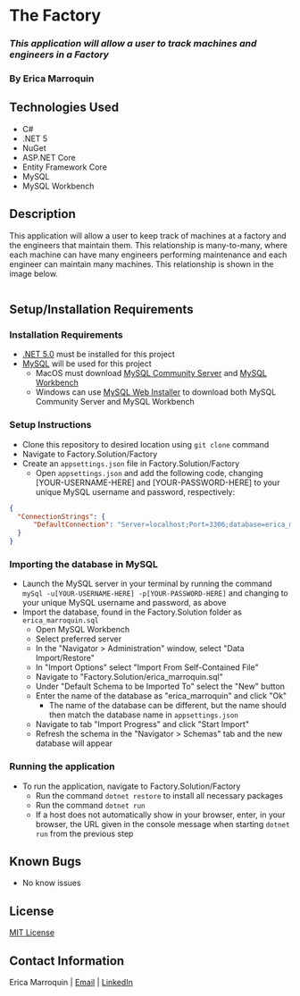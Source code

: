 # The Factory

### _This application will allow a user to track machines and engineers in a Factory_

### By Erica Marroquin

## Technologies Used

* C#
* .NET 5
* NuGet
* ASP.NET Core
* Entity Framework Core
* MySQL
* MySQL Workbench

## Description

This application will allow a user to keep track of machines at a factory and the engineers that maintain them. This relationship is many-to-many, where each machine can have many engineers performing maintenance and each engineer can maintain many machines. This relationship is shown in the image below.

![]()

## Setup/Installation Requirements

### Installation Requirements
* [.NET 5.0](https://dotnet.microsoft.com/download/dotnet/thank-you/sdk-5.0.401-macos-x64-installer) must be installed for this project
* [MySQL](https://dev.mysql.com/downloads/) will be used for this project
  - MacOS must download [MySQL Community Server](https://dev.mysql.com/downloads/mysql/) and [MySQL Workbench](https://dev.mysql.com/downloads/workbench/)
  - Windows can use [MySQL Web Installer](https://dev.mysql.com/downloads/installer/) to download both MySQL Community Server and MySQL Workbench

### Setup Instructions
* Clone this repository to desired location using `git clone` command
* Navigate to Factory.Solution/Factory
* Create an `appsettings.json` file in Factory.Solution/Factory
  - Open `appsettings.json` and add the following code, changing [YOUR-USERNAME-HERE] and [YOUR-PASSWORD-HERE] to your unique MySQL username and password, respectively:
```json
{
  "ConnectionStrings": {
      "DefaultConnection": "Server=localhost;Port=3306;database=erica_marroquin;uid=[YOUR-USERNAME-HERE];pwd=[YOUR-PASSWORD-HERE];"
  }
}
```

### Importing the database in MySQL
* Launch the MySQL server in your terminal by running the command `mySql -u[YOUR-USERNAME-HERE] -p[YOUR-PASSWORD-HERE]` and changing to your unique MySQL username and password, as above
* Import the database, found in the Factory.Solution folder as `erica_marroquin.sql`
  - Open MySQL Workbench
  - Select preferred server
  - In the "Navigator > Administration" window, select "Data Import/Restore"
  - In "Import Options" select "Import From Self-Contained File"
  - Navigate to "Factory.Solution/erica_marroquin.sql"
  - Under "Default Schema to be Imported To" select the "New" button
  - Enter the name of the database as "erica_marroquin" and click "Ok"
    - The name of the database can be different, but the name should then match the database name in `appsettings.json` 
  - Navigate to tab "Import Progress" and click "Start Import"
  - Refresh the schema in the "Navigator > Schemas" tab and the new database will appear

### Running the application
* To run the application, navigate to Factory.Solution/Factory
  - Run the command `dotnet restore` to install all necessary packages
  - Run the command `dotnet run`
  - If a host does not automatically show in your browser, enter, in your browser, the URL given in the console message when starting `dotnet run` from the previous step

## Known Bugs

* No know issues

## License

[MIT License](https://opensource.org/licenses/MIT)

## Contact Information

Erica Marroquin | [Email](mailto:ericamarroquin03@gmail.com) | [LinkedIn](https://www.linkedin.com/in/erica-marroquin/)
